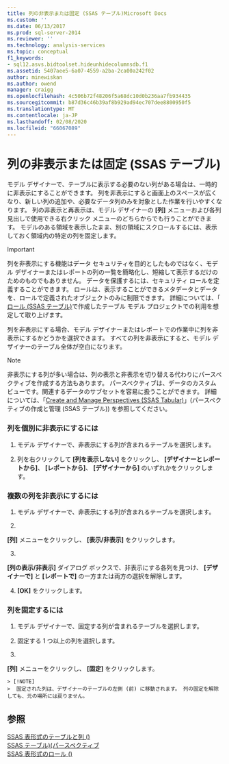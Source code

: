 ```yaml
---
title: 列の非表示または固定 (SSAS テーブル)Microsoft Docs
ms.custom: ''
ms.date: 06/13/2017
ms.prod: sql-server-2014
ms.reviewer: ''
ms.technology: analysis-services
ms.topic: conceptual
f1_keywords:
- sql12.asvs.bidtoolset.hideunhidecolumnsdb.f1
ms.assetid: 5407aee5-6a07-4559-a2ba-2ca00a242f02
author: minewiskan
ms.author: owend
manager: craigg
ms.openlocfilehash: 4c506b72f48206f5a68dc10d0b236aa7fb934435
ms.sourcegitcommit: b87d36c46b39af8b929ad94ec707dee8800950f5
ms.translationtype: MT
ms.contentlocale: ja-JP
ms.lasthandoff: 02/08/2020
ms.locfileid: "66067089"
---
```

# <a name="hide-or-freeze-columns-ssas-tabular"></a>列の非表示または固定 (SSAS テーブル)
  モデル デザイナーで、テーブルに表示する必要のない列がある場合は、一時的に非表示にすることができます。 列を非表示にすると画面上のスペースが広くなり、新しい列の追加や、必要なデータ列のみを対象とした作業を行いやすくなります。 列の非表示と再表示は、モデル デザイナーの **[列]** メニューおよび各列見出しで使用できる右クリック メニューのどちらからでも行うことができます。 モデルのある領域を表示したまま、別の領域にスクロールするには、表示しておく領域内の特定の列を固定します。  
  
> [!IMPORTANT]  
>  列を非表示にする機能はデータ セキュリティを目的としたものではなく、モデル デザイナーまたはレポートの列の一覧を簡略化し、短縮して表示するだけのためのものでもありません。 データを保護するには、セキュリティ ロールを定義することができます。 ロールは、表示することができるメタデータとデータを、ロールで定義されたオブジェクトのみに制限できます。 詳細については、「 [ロール &#40;SSAS テーブル&#41;](roles-ssas-tabular.md)で作成したテーブル モデル プロジェクトでの利用を想定して取り上げます。  
  
 列を非表示にする場合、モデル デザイナーまたはレポートでの作業中に列を非表示にするかどうかを選択できます。 すべての列を非表示にすると、モデル デザイナーのテーブル全体が空白になります。  
  
> [!NOTE]  
>  非表示にする列が多い場合は、列の表示と非表示を切り替える代わりにパースペクティブを作成する方法もあります。 パースペクティブは、データのカスタム ビューです。関連するデータのサブセットを容易に扱うことができます。 詳細については、「[Create and Manage Perspectives (SSAS Tabular)](perspectives-ssas-tabular.md)」(パースペクティブの作成と管理 (SSAS テーブル)) を参照してください。  
  
### <a name="to-hide-an-individual-column"></a>列を個別に非表示にするには  
  
1.  モデル デザイナーで、非表示にする列が含まれるテーブルを選択します。  
  
2.  列を右クリックして **[列を表示しない]** をクリックし、 **[デザイナーとレポートから]**、 **[レポートから]**、 **[デザイナーから]** のいずれかをクリックします。  
  
### <a name="to-hide-multiple-columns"></a>複数の列を非表示にするには  
  
1.  モデル デザイナーで、非表示にする列が含まれるテーブルを選択します。  
  
2.  
  **[列]** メニューをクリックし、 **[表示/非表示]** をクリックします。  
  
3.  
  **[列の表示/非表示]** ダイアログ ボックスで、非表示にする各列を見つけ、 **[デザイナーで]** と **[レポートで]** の一方または両方の選択を解除します。  
  
4.  **[OK]** をクリックします。  
  
### <a name="to-freeze-columns"></a>列を固定するには  
  
1.  モデル デザイナーで、固定する列が含まれるテーブルを選択します。  
  
2.  固定する 1 つ以上の列を選択します。  
  
3.  
  **[列]** メニューをクリックし、 **[固定]** をクリックします。  
  
    > [!NOTE]  
    >  固定された列は、デザイナーのテーブルの左側 (前) に移動されます。 列の固定を解除しても、元の場所には戻りません。  
  
## <a name="see-also"></a>参照  
 [SSAS 表形式のテーブルと列 &#40;&#41;](tables-and-columns-ssas-tabular.md)   
 [SSAS テーブル&#41;&#40;パースペクティブ](perspectives-ssas-tabular.md)   
 [SSAS 表形式のロール &#40;&#41;](roles-ssas-tabular.md)  
  
  
